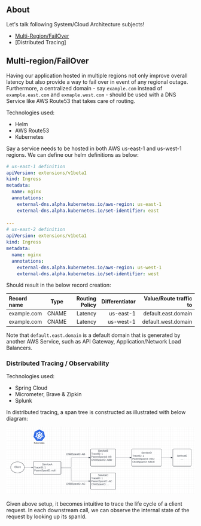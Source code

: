 ## About
Let's talk following System/Cloud Architecture subjects!
 * [Multi-Region/FailOver](#multi-regionfailover)
 * [Distributed Tracing]

## Multi-region/FailOver
Having our application hosted in multiple regions not only improve overall latency but also provide a way to fail over in event of any regional outage. Furthermore, a centralized domain - say `example.com` instead of `example.east.com` and `exmaple.west.com` - should be used with a DNS Service like AWS Route53 that takes care of routing. 

Technologies used:
* Helm
* AWS Route53
* Kubernetes

Say a service needs to be hosted in both AWS us-east-1 and us-west-1 regions. We can define our helm definitions as below:
```yaml
# us-east-1 definition
apiVersion: extensions/v1beta1
kind: Ingress
metadata:
  name: nginx
  annotations:
    external-dns.alpha.kubernetes.io/aws-region: us-east-1
    external-dns.alpha.kubernetes.io/set-identifier: east

---
# us-east-2 definition
apiVersion: extensions/v1beta1
kind: Ingress
metadata:
  name: nginx
  annotations:
    external-dns.alpha.kubernetes.io/aws-region: us-west-1
    external-dns.alpha.kubernetes.io/set-identifier: west
```
Should result in the below record creation:

| Record name | Type  | Routing Policy | Differentiator | Value/Route traffic to | 
|:------------|:-----:|---------------:| --------------:| ----------------------:|
| example.com | CNAME |        Latency | us-east-1      | default.east.domain    |
| example.com | CNAME |        Latency | us-west-1      | default.west.domain    |  

Note that `default.east.domain` is a default domain that is generated by another AWS Service, such as API Gateway, Application/Network Load Balancers. 


### Distributed Tracing / Observability
Technologies used:
* Spring Cloud
* Micrometer, Brave & Zipkin
* Splunk

In distributed tracing, a span tree is constructed as illustrated with below diagram:


![Distributed Tracing](distributed-tracing.png)

Given above setup, it becomes intuitive to trace the life cycle of a client request. In each downstream call, we can observe the internal state of the request by looking up its spanId.